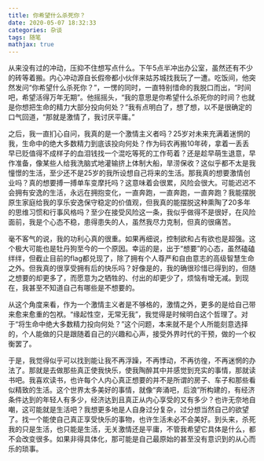 ```yaml
---
title: 你希望什么杀死你？
date: 2020-05-07 18:32:33
categories: 杂谈
tags: 随笔
mathjax: true
---
```


从来没有过的冲动，压抑不住想写点什么。下午5点半冲出办公室，虽然还有不少的砖等着搬。内心冲动源自长假帝都小伙伴来姑苏城找我玩了一遭。吃饭间，他突然发问“你希望什么杀死你？”，一愣的同时，一直特别惜命的我脱口而出，“时间吧，希望活得万年无期”。他摇摇头，“我的意思是你希望什么杀死你的时间？也就是你想把生命的精力大部分投向何处？”我有点明白了，想了想，以不是很确定的口气回道，“那就是激情了，我讨厌平庸。”<!--more-->

之后，我一直扪心自问，我真的是一个激情主义者吗？25岁对未来充满着迷惘的我，生命中的绝大多数精力到底该投向何处？作为码农再搬10年砖，拿着一丢丢早已贬值得不成样子的血泪钱找一个混吃等死的工作苟着？还是趁早萌生退意，早作准备，像某些人给我洗脑式地灌输挤上体制大船，旱涝保收？这似乎都不太是我憧憬的生活，至少还不是25岁的我所设想自己将来的生活。那我真的想要激情创业吗？真的想要搏一搏单车变摩托吗？这意味着会很累，风险会很大。可能迟迟不会拥有安逸的生活，永远在拥抱变化，一直奔跑，一直奔跑，一直奔跑？我能摆脱原生家庭给我的享乐安逸保守稳定的价值观，但我真的能摆脱这种熏陶了20多年的思维习惯和行事风格吗？至少在接受风险这一条，我似乎做得不是很好，在风险面前，我是个心态不稳，患得患失的人，虽然我尽力克制，但真的很痛苦。

毫不客气的说，我的功利心真的很重。如果再细说，控制欲和占有欲也是超强。这个极大可能也是牡丹狗至今的一个原因。幸运的是，出于“想要”的心态，虽然磕磕绊绊，但截止目前的flag都兑现了，除了拥有个人尊严和自由意志的高级智慧生命之外。但我真的很享受拥有后的快乐吗？好像是的，我的确很珍惜已得到的，但随之想要的却更多了，而愿意为之牺牲的、付出的却更少了，烦恼有增无减。到现在，我甚至不知道自己有哪些是不想要的。

从这个角度来看，作为一个激情主义者是不够格的，激情之外，更多的是给自己带来愈来愈重的包袱。“缘起性空，无常无我”，我觉得是时候明白这个哲理了。对于“将生命中绝大多数精力投向何处？”这个问题，本来就不是个人所能刻意选择的，个人能做的只是跟随着自己的兴趣和心声，接受外界时代的干预，做的一个权衡罢了。

于是，我觉得似乎可以找到能让我不再浮躁，不再悸动，不再彷徨，不再迷惘的办法了。那就是去做那些真正使我快乐，使我陶醉其中并感觉到充实的事情，那就读书吧。我喜欢读书，也许每个人内心真正想要的并不是所谓的房子、车子和那些看似精致的生活。这个世界太多美好的事情，就像“奔涌吧，后浪”所构建的，有经济条件达到的年轻人有多少，经济达到且真正从内心享受的又有多少？也许无奈地自嘲，这可能就是生活吧？我想更多地是人自身过分复杂，过分想当然自己的欲望了。找一个能使自己真正享受快乐的事物，也许生活未必不会美好。到头来，杀死我的只是生活，也只能是生活，无关激情还是平庸，不管我希望它具体是什么，都不会改变很多。如果非得具体化，那可能是自己最原始的甚至没有意识到的从心而乐的琐事。